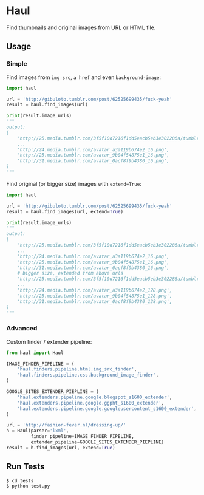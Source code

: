 Haul
====

Find thumbnails and original images from URL or HTML file.


## Usage

### Simple

Find images from `img src`, `a href` and even `background-image`:

``` py
import haul

url = 'http://gibuloto.tumblr.com/post/62525699435/fuck-yeah'
result = haul.find_images(url)

print(result.image_urls)
"""
output:
[
    'http://25.media.tumblr.com/3f5f10d7216f1dd5eacb5eb3e302286a/tumblr_mtpcwdzKBT1qh9n5lo1_500.png',
    ...
    'http://24.media.tumblr.com/avatar_a3a119b674e2_16.png',
    'http://25.media.tumblr.com/avatar_9b04f54875e1_16.png',
    'http://31.media.tumblr.com/avatar_0acf8f9b4380_16.png',
]
"""
```

Find original (or bigger size) images with `extend=True`:

``` py
import haul

url = 'http://gibuloto.tumblr.com/post/62525699435/fuck-yeah'
result = haul.find_images(url, extend=True)

print(result.image_urls)
"""
output:
[
    'http://25.media.tumblr.com/3f5f10d7216f1dd5eacb5eb3e302286a/tumblr_mtpcwdzKBT1qh9n5lo1_500.png',
    ...
    'http://24.media.tumblr.com/avatar_a3a119b674e2_16.png',
    'http://25.media.tumblr.com/avatar_9b04f54875e1_16.png',
    'http://31.media.tumblr.com/avatar_0acf8f9b4380_16.png',
    # bigger size, extended from above urls
    'http://25.media.tumblr.com/3f5f10d7216f1dd5eacb5eb3e302286a/tumblr_mtpcwdzKBT1qh9n5lo1_1280.png',
    ...
    'http://24.media.tumblr.com/avatar_a3a119b674e2_128.png',
    'http://25.media.tumblr.com/avatar_9b04f54875e1_128.png',
    'http://31.media.tumblr.com/avatar_0acf8f9b4380_128.png',
]
"""
```


### Advanced

Custom finder / extender pipeline:

``` py
from haul import Haul

IMAGE_FINDER_PIPELINE = (
    'haul.finders.pipeline.html.img_src_finder',
    'haul.finders.pipeline.css.background_image_finder',
)

GOOGLE_SITES_EXTENDER_PIEPLINE = (
    'haul.extenders.pipeline.google.blogspot_s1600_extender',
    'haul.extenders.pipeline.google.ggpht_s1600_extender',
    'haul.extenders.pipeline.google.googleusercontent_s1600_extender',
)

url = 'http://fashion-fever.nl/dressing-up/'
h = Haul(parser='lxml',
         finder_pipeline=IMAGE_FINDER_PIPELINE,
         extender_pipeline=GOOGLE_SITES_EXTENDER_PIEPLINE)
result = h.find_images(url, extend=True)
```


## Run Tests

``` bash
$ cd tests
$ python test.py
```
